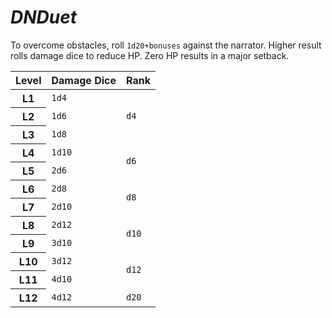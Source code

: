 # _DNDuet_
To overcome obstacles, roll `1d20+bonuses` against the narrator. Higher result rolls damage dice to reduce HP. Zero HP results in a major setback.

<table>
  <thead>
    <tr>
      <th>Level</th>
      <th>Damage Dice</th>
      <th>Rank</th>
    </tr>
  </thead>
  <tbody>
    <tr>
      <th>L1</th>
      <td><code>1d4</code></td>
      <td rowspan="3"><code>d4</code></td>
    </tr>
    <tr>
      <th>L2</th>
      <td><code>1d6</code></td>
    </tr>
    <tr>
      <th>L3</th>
      <td><code>1d8</code></td>
    </tr>
    <tr>
      <th>L4</th>
      <td><code>1d10</code></td>
      <td rowspan="2"><code>d6</code></td>
    </tr>
    <tr>
      <th>L5</th>
      <td><code>2d6</code></td>
    </tr>
    <tr>
      <th>L6</th>
      <td><code>2d8</code></td>
      <td rowspan="2"><code>d8</code></td>
    </tr>
    <tr>
      <th>L7</th>
      <td><code>2d10</code></td>
    </tr>
    <tr>
      <th>L8</th>
      <td><code>2d12</code></td>
      <td rowspan="2"><code>d10</code></td>
    </tr>
    <tr>
      <th>L9</th>
      <td><code>3d10</code></td>
    </tr>
    <tr>
      <th>L10</th>
      <td><code>3d12</code></td>
      <td rowspan="2"><code>d12</code></td>
    </tr>
    <tr>
      <th>L11</th>
      <td><code>4d10</code></td>
    </tr>
    <tr>
      <th>L12</th>
      <td><code>4d12</code></td>
      <td><code>d20</code></td>
    </tr>
  </tbody>
</table>
